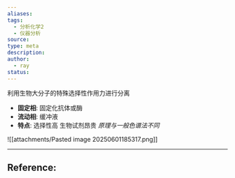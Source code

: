 ```yaml
---
aliases: 
tags:
  - 分析化学2
  - 仪器分析
source: 
type: meta
description: 
author:
  - ray
status:
---
```

利用生物大分子的特殊选择性作用力进行分离

- **固定相**: 固定化抗体或酶  
- **流动相**: 缓冲液  
- **特点**: 选择性高  生物试剂昂贵  *原理与一般色谱法不同*


![[attachments/Pasted image 20250601185317.png]]

---

## Reference: